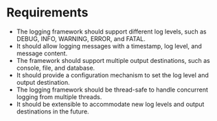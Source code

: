 # Requirements
- The logging framework should support different log levels, such as DEBUG, INFO, WARNING, ERROR, and FATAL.
- It should allow logging messages with a timestamp, log level, and message content.
- The framework should support multiple output destinations, such as console, file, and database.
- It should provide a configuration mechanism to set the log level and output destination.
- The logging framework should be thread-safe to handle concurrent logging from multiple threads.
- It should be extensible to accommodate new log levels and output destinations in the future.